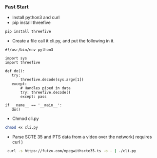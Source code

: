 

 ### Fast Start 

* Install python3 and curl
* pip install threefive
```python
pip install threefive
```
* Create a file call it cli.py, and put the following in it.
 ```python3
#!/usr/bin/env python3

import sys
import threefive
 
def do():
    try: 
        threefive.decode(sys.argv[1])
    except: 
        # Handles piped in data
        try: threefive.decode()
        except: pass
   
if __name__ == '__main__':
    do()   
```
* Chmod cli.py
```bash
chmod +x cli.py
```
* Parse SCTE 35 and PTS data from a video over the network( requires curl )
```bash
 curl -s https://futzu.com/mpegwithscte35.ts -o - | ./cli.py 
```


